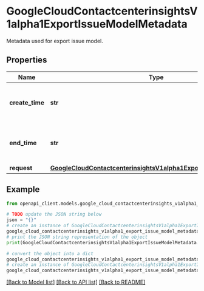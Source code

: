 # GoogleCloudContactcenterinsightsV1alpha1ExportIssueModelMetadata

Metadata used for export issue model.

## Properties

Name | Type | Description | Notes
------------ | ------------- | ------------- | -------------
**create_time** | **str** | The time the operation was created. | [optional] 
**end_time** | **str** | The time the operation finished running. | [optional] 
**request** | [**GoogleCloudContactcenterinsightsV1alpha1ExportIssueModelRequest**](GoogleCloudContactcenterinsightsV1alpha1ExportIssueModelRequest.md) |  | [optional] 

## Example

```python
from openapi_client.models.google_cloud_contactcenterinsights_v1alpha1_export_issue_model_metadata import GoogleCloudContactcenterinsightsV1alpha1ExportIssueModelMetadata

# TODO update the JSON string below
json = "{}"
# create an instance of GoogleCloudContactcenterinsightsV1alpha1ExportIssueModelMetadata from a JSON string
google_cloud_contactcenterinsights_v1alpha1_export_issue_model_metadata_instance = GoogleCloudContactcenterinsightsV1alpha1ExportIssueModelMetadata.from_json(json)
# print the JSON string representation of the object
print(GoogleCloudContactcenterinsightsV1alpha1ExportIssueModelMetadata.to_json())

# convert the object into a dict
google_cloud_contactcenterinsights_v1alpha1_export_issue_model_metadata_dict = google_cloud_contactcenterinsights_v1alpha1_export_issue_model_metadata_instance.to_dict()
# create an instance of GoogleCloudContactcenterinsightsV1alpha1ExportIssueModelMetadata from a dict
google_cloud_contactcenterinsights_v1alpha1_export_issue_model_metadata_from_dict = GoogleCloudContactcenterinsightsV1alpha1ExportIssueModelMetadata.from_dict(google_cloud_contactcenterinsights_v1alpha1_export_issue_model_metadata_dict)
```
[[Back to Model list]](../README.md#documentation-for-models) [[Back to API list]](../README.md#documentation-for-api-endpoints) [[Back to README]](../README.md)


